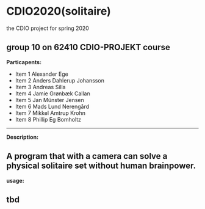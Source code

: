 # CDIO2020(solitaire)

the CDIO project for spring 2020

group 10 on 62410 CDIO-PROJEKT course
------------------------------------------------------
**Particapents:**

* Item 1 Alexander Ege
* Item 2 Anders Dahlerup Johansson
* Item 3 Andreas Silla
* Item 4 Jamie Grønbæk Callan
* Item 5 Jan Münster Jensen
* Item 6 Mads Lund Nerengård
* Item 7 Mikkel Amtrup Krohn
* Item 8 Phillip Eg Bomholtz
-------------------------------------------------------
**Description:**

A program that with a camera can solve a physical
solitaire set without human brainpower.
-------------------------------------------------------
**usage:**

tbd
-------------------------------------------------------


